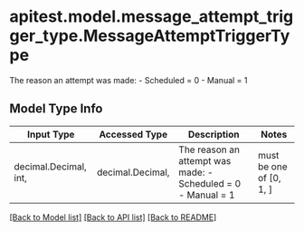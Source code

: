 # apitest.model.message_attempt_trigger_type.MessageAttemptTriggerType

The reason an attempt was made: - Scheduled = 0 - Manual = 1

## Model Type Info
Input Type | Accessed Type | Description | Notes
------------ | ------------- | ------------- | -------------
decimal.Decimal, int,  | decimal.Decimal,  | The reason an attempt was made: - Scheduled &#x3D; 0 - Manual &#x3D; 1 | must be one of [0, 1, ] 

[[Back to Model list]](../../README.md#documentation-for-models) [[Back to API list]](../../README.md#documentation-for-api-endpoints) [[Back to README]](../../README.md)


